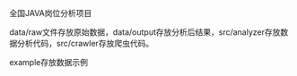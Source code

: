 全国JAVA岗位分析项目

data/raw文件存放原始数据，data/output存放分析后结果，src/analyzer存放数据分析代码，src/crawler存放爬虫代码。

example存放数据示例